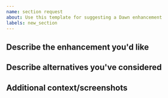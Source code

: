 ```yaml
---
name: section request
about: Use this template for suggesting a Dawn enhancement
labels: new_section
---
```


## Describe the enhancement you'd like
<!-- A clear and concise description of what you want added to Dawn. Add any considered drawbacks. -->


## Describe alternatives you've considered
<!-- A clear and concise description of any alternative solutions or features you've considered. -->


## Additional context/screenshots
<!-- Maybe a screenshot or design? -->

